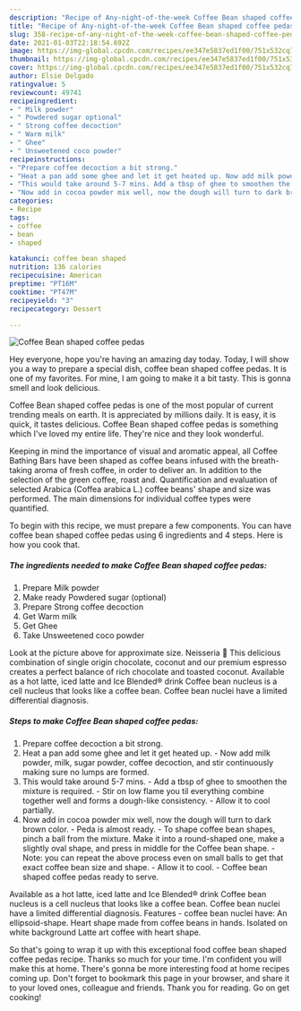 ```yaml
---
description: "Recipe of Any-night-of-the-week Coffee Bean shaped coffee pedas"
title: "Recipe of Any-night-of-the-week Coffee Bean shaped coffee pedas"
slug: 358-recipe-of-any-night-of-the-week-coffee-bean-shaped-coffee-pedas
date: 2021-01-03T22:18:54.692Z
image: https://img-global.cpcdn.com/recipes/ee347e5837ed1f00/751x532cq70/coffee-bean-shaped-coffee-pedas-recipe-main-photo.jpg
thumbnail: https://img-global.cpcdn.com/recipes/ee347e5837ed1f00/751x532cq70/coffee-bean-shaped-coffee-pedas-recipe-main-photo.jpg
cover: https://img-global.cpcdn.com/recipes/ee347e5837ed1f00/751x532cq70/coffee-bean-shaped-coffee-pedas-recipe-main-photo.jpg
author: Elsie Delgado
ratingvalue: 5
reviewcount: 49741
recipeingredient:
- " Milk powder"
- " Powdered sugar optional"
- " Strong coffee decoction"
- " Warm milk"
- " Ghee"
- " Unsweetened coco powder"
recipeinstructions:
- "Prepare coffee decoction a bit strong."
- "Heat a pan add some ghee and let it get heated up. Now add milk powder, milk, sugar powder, coffee decoction, and stir continuously making sure no lumps are formed."
- "This would take around 5-7 mins. Add a tbsp of ghee to smoothen the mixture is required. Stir on low flame you til everything combine together well and forms a dough-like consistency.  Allow it to cool partially."
- "Now add in cocoa powder mix well, now the dough will turn to dark brown color.  Peda is almost ready.  To shape coffee bean shapes, pinch a ball from the mixture. Make it into a round-shaped one, make a slightly oval shape, and press in middle for the Coffee bean shape.  Note: you can repeat the above process even on small balls to get that exact coffee bean size and shape.  Allow it to cool. Coffee bean shaped coffee pedas ready to serve."
categories:
- Recipe
tags:
- coffee
- bean
- shaped

katakunci: coffee bean shaped 
nutrition: 136 calories
recipecuisine: American
preptime: "PT16M"
cooktime: "PT47M"
recipeyield: "3"
recipecategory: Dessert

---
```



![Coffee Bean shaped coffee pedas](https://img-global.cpcdn.com/recipes/ee347e5837ed1f00/751x532cq70/coffee-bean-shaped-coffee-pedas-recipe-main-photo.jpg)

Hey everyone, hope you're having an amazing day today. Today, I will show you a way to prepare a special dish, coffee bean shaped coffee pedas. It is one of my favorites. For mine, I am going to make it a bit tasty. This is gonna smell and look delicious.

Coffee Bean shaped coffee pedas is one of the most popular of current trending meals on earth. It is appreciated by millions daily. It is easy, it is quick, it tastes delicious. Coffee Bean shaped coffee pedas is something which I've loved my entire life. They're nice and they look wonderful.

Keeping in mind the importance of visual and aromatic appeal, all Coffee Bathing Bars have been shaped as coffee beans infused with the breath-taking aroma of fresh coffee, in order to deliver an. In addition to the selection of the green coffee, roast and. Quantification and evaluation of selected Arabica (Coffea arabica L.) coffee beans&#39; shape and size was performed. The main dimensions for individual coffee types were quantified.


To begin with this recipe, we must prepare a few components. You can have coffee bean shaped coffee pedas using 6 ingredients and 4 steps. Here is how you cook that.

<!--inarticleads1-->

##### The ingredients needed to make Coffee Bean shaped coffee pedas:

1. Prepare  Milk powder
1. Make ready  Powdered sugar (optional)
1. Prepare  Strong coffee decoction
1. Get  Warm milk
1. Get  Ghee
1. Take  Unsweetened coco powder


Look at the picture above for approximate size. Neisseria 👀 This delicious combination of single origin chocolate, coconut and our premium espresso creates a perfect balance of rich chocolate and toasted coconut. Available as a hot latte, iced latte and Ice Blended® drink Coffee bean nucleus is a cell nucleus that looks like a coffee bean. Coffee bean nuclei have a limited differential diagnosis. 

<!--inarticleads2-->

##### Steps to make Coffee Bean shaped coffee pedas:

1. Prepare coffee decoction a bit strong.
1. Heat a pan add some ghee and let it get heated up. - Now add milk powder, milk, sugar powder, coffee decoction, and stir continuously making sure no lumps are formed.
1. This would take around 5-7 mins. - Add a tbsp of ghee to smoothen the mixture is required. - Stir on low flame you til everything combine together well and forms a dough-like consistency.  - Allow it to cool partially.
1. Now add in cocoa powder mix well, now the dough will turn to dark brown color.  - Peda is almost ready.  - To shape coffee bean shapes, pinch a ball from the mixture. Make it into a round-shaped one, make a slightly oval shape, and press in middle for the Coffee bean shape.  - Note: you can repeat the above process even on small balls to get that exact coffee bean size and shape.  - Allow it to cool. - Coffee bean shaped coffee pedas ready to serve.


Available as a hot latte, iced latte and Ice Blended® drink Coffee bean nucleus is a cell nucleus that looks like a coffee bean. Coffee bean nuclei have a limited differential diagnosis. Features - coffee bean nuclei have: An ellipsoid-shape. Heart shape made from coffee beans in hands. Isolated on white background Latte art coffee with heart shape. 

So that's going to wrap it up with this exceptional food coffee bean shaped coffee pedas recipe. Thanks so much for your time. I'm confident you will make this at home. There's gonna be more interesting food at home recipes coming up. Don't forget to bookmark this page in your browser, and share it to your loved ones, colleague and friends. Thank you for reading. Go on get cooking!
